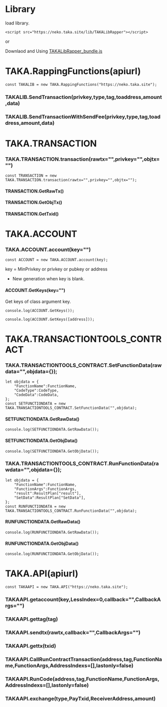 Library
====

load library.

	<script src="https://neko.taka.site/lib/TAKALibRapper"></script>

or

Downlaod and Using [TAKALibRapper_bundle.js](https://github.com/uzuracanfly/TAKA/blob/master/UI/lib/TAKALibRapper_bundle.js)









# TAKA.RappingFunctions(apiurl)

	const TAKALIB = new TAKA.RappingFunctions("https://neko.taka.site");


### TAKALIB.SendTransaction(privkey,type,tag,toaddress,amount,data)

### TAKALIB.SendTransactionWithSendFee(privkey,type,tag,toaddress,amount,data)









# TAKA.TRANSACTION

### TAKA.TRANSACTION.transaction(rawtx="",privkey="",objtx="")

	const TRANSACTION = new TAKA.TRANSACTION.transaction(rawtx="",privkey="",objtx="");

#### TRANSACTION.GetRawTx()

#### TRANSACTION.GetObjTx()

#### TRANSACTION.GetTxid()








# TAKA.ACCOUNT

### TAKA.ACCOUNT.account(key="")

	const ACCOUNT = new TAKA.ACCOUNT.account(key);

key = MinPrivkey or privkey or pubkey or address
* New generation when key is blank.

#### ACCOUNT.GetKeys(key="")

Get keys of class argument key.

	console.log(ACCOUNT.GetKeys());

	console.log(ACCOUNT.GetKeys([address]));






# TAKA.TRANSACTIONTOOLS_CONTRACT

### TAKA.TRANSACTIONTOOLS_CONTRACT.SetFunctionData(rawdata="",objdata={});

	let objdata = {
		"FunctionName":FunctionName,
		"CodeType":CodeType,
		"CodeData":CodeData,
	};
	const SETFUNCTIONDATA = new TAKA.TRANSACTIONTOOLS_CONTRACT.SetFunctionData("",objdata);


#### SETFUNCTIONDATA.GetRawData()

	console.log(SETFUNCTIONDATA.GetRawData());

#### SETFUNCTIONDATA.GetObjData()

	console.log(SETFUNCTIONDATA.GetObjData());




### TAKA.TRANSACTIONTOOLS_CONTRACT.RunFunctionData(rawdata="",objdata={});

	let objdata = {
		"FunctionName":FunctionName,
		"FunctionArgs":FunctionArgs,
		"result":ResultPlan["result"],
		"SetData":ResultPlan["SetData"],
	};
	const RUNFUNCTIONDATA = new TAKA.TRANSACTIONTOOLS_CONTRACT.RunFunctionData("",objdata);

#### RUNFUNCTIONDATA.GetRawData()

	console.log(RUNFUNCTIONDATA.GetRawData());

#### RUNFUNCTIONDATA.GetObjData()

	console.log(RUNFUNCTIONDATA.GetObjData());






# TAKA.API(apiurl)

	const TAKAAPI = new TAKA.API("https://neko.taka.site");

### TAKAAPI.getaccount(key,LessIndex=0,callback="",CallbackArgs="")

### TAKAAPI.gettag(tag)

### TAKAAPI.sendtx(rawtx,callback="",CallbackArgs="")

### TAKAAPI.gettx(txid)

### TAKAAPI.CallRunContractTransaction(address,tag,FunctionName,FunctionArgs,AddressIndexs=[],lastonly=false)

### TAKAAPI.RunCode(address,tag,FunctionName,FunctionArgs,AddressIndexs=[],lastonly=false)

### TAKAAPI.exchange(type,PayTxid,ReceiverAddress,amount)